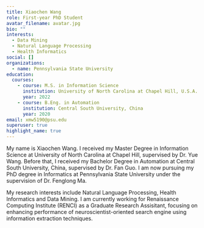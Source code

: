 ```yaml
---
title: Xiaochen Wang
role: First-year PhD Student
avatar_filename: avatar.jpg
bio: ""
interests:
  - Data Mining
  - Natural Language Processing
  - Health Informatics
social: []
organizations:
  - name: Pennsylvania State University
education:
  courses:
    - course: M.S. in Information Science
      institution: University of North Carolina at Chapel Hill, U.S.A.
      year: 2022
    - course: B.Eng. in Automation
      institution: Central South University, China
      year: 2020
email: xmw5190@psu.edu
superuser: true
highlight_name: true
---
```

My name is Xiaochen Wang. I received my Master Degree in Information Science at University of North Carolina at Chapel Hill, supervised by Dr. Yue Wang. Before that, I received my Bachelor Degree in Automation at Central South University, China, supervised by Dr. Fan Guo. I am now pursuing my PhD degree in Informatics at Pennsylvania State University under the supervision of Dr. Fenglong Ma.

My research interests include Natural Language Processing, Health Informatics and Data Mining. I am currently working for Renaissance Computing Institute (RENCI) as a Graduate Research Assisitant, focusing on enhancing performance of neuroscientist-oriented search engine using information extraction techniques.
